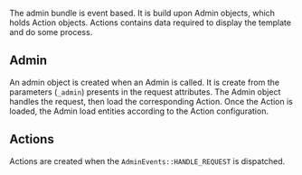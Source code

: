 The admin bundle is event based. It is build upon Admin objects, which holds Action objects.
Actions contains data required to display the template and do some process.

## Admin
An admin object is created when an Admin is called. It is create from the parameters (`_admin`)
presents in the request attributes. The Admin object handles the request, then load the 
corresponding Action. Once the Action is loaded, the Admin load entities according to the Action
configuration.

## Actions
Actions are created when the `AdminEvents::HANDLE_REQUEST` is dispatched. 
